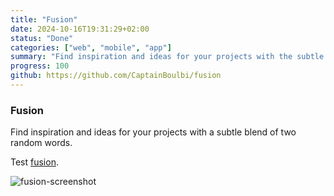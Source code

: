 ```yaml
---
title: "Fusion"
date: 2024-10-16T19:31:29+02:00
status: "Done"
categories: ["web", "mobile", "app"]
summary: "Find inspiration and ideas for your projects with the subtle blend of two random words."
progress: 100
github: https://github.com/CaptainBoulbi/fusion
---
```


### Fusion


Find inspiration and ideas for your projects with a subtle blend of two random words.

Test [fusion](https://fusion.boulbicorp.fr/).

![fusion-screenshot](/fusion-screenshot.png)
